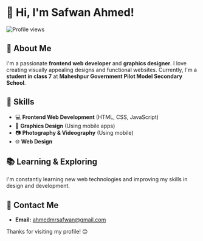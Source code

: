 # 👋 Hi, I'm Safwan Ahmed!

![Profile views](https://komarev.com/ghpvc/?username=Dev-Safwan&color=red)

## 🚀 About Me

I'm a passionate **frontend web developer** and **graphics designer**. I love creating visually appealing designs and functional websites. Currently, I'm a **student in class 7** at **Maheshpur Government Pilot Model Secondary School**.

## 🎯 Skills
- 💻 **Frontend Web Development** (HTML, CSS, JavaScript)
- 🎨 **Graphics Design** (Using mobile apps)
- 📷 **Photography & Videography** (Using mobile)
- 🌐 **Web Design**

## 📚 Learning & Exploring
I'm constantly learning new web technologies and improving my skills in design and development.

## 📩 Contact Me
- **Email:** [ahmedmrsafwan@gmail.com](mailto:ahmedmrsafwan@gmail.com)


Thanks for visiting my profile! 😊

